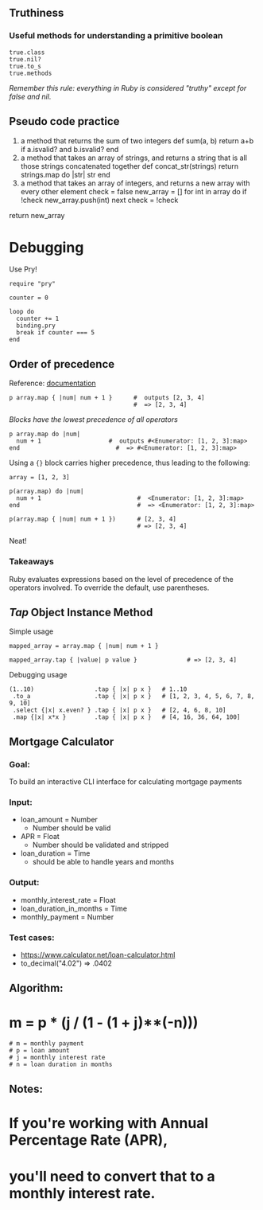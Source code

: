 ## Truthiness

### Useful methods for understanding a primitive boolean
```
true.class
true.nil?
true.to_s
true.methods
```
*Remember this rule: everything in Ruby is considered "truthy" except for false and nil.*

## Pseudo code practice
1. a method that returns the sum of two integers
def sum(a, b)
return a+b if a.isvalid? and b.isvalid?
end
2. a method that takes an array of strings, and returns a string that is all those strings concatenated together
def concat_str(strings)
return strings.map do |str| str
end
3. a method that takes an array of integers, and returns a new array with every other element
check = false
new_array = []
for int in array do
  if !check
    new_array.push(int)
    next
  check = !check

return new_array

# Debugging
Use Pry!
```
require "pry"

counter = 0

loop do
  counter += 1
  binding.pry
  break if counter === 5
end
```

## Order of precedence
Reference: [documentation]('https://ruby-doc.org/core-2.6.3/doc/syntax/precedence_rdoc.html')
```
p array.map { |num| num + 1 }      #  outputs [2, 3, 4]
                                   #  => [2, 3, 4]
```

*Blocks have the lowest precedence of all operators*
```
p array.map do |num|
  num + 1                   #  outputs #<Enumerator: [1, 2, 3]:map>
end                           #  => #<Enumerator: [1, 2, 3]:map>
```
Using a `{}` block carries higher precedence, thus leading to the following:
```
array = [1, 2, 3]

p(array.map) do |num|
  num + 1                           #  <Enumerator: [1, 2, 3]:map>
end                                 #  => <Enumerator: [1, 2, 3]:map>

p(array.map { |num| num + 1 })      # [2, 3, 4]
                                    # => [2, 3, 4]
```
Neat!

### Takeaways
Ruby evaluates expressions based on the level of precedence of the operators involved.
To override the default, use parentheses.

## *Tap* Object Instance Method
Simple usage
```
mapped_array = array.map { |num| num + 1 }

mapped_array.tap { |value| p value }              # => [2, 3, 4]
```
Debugging usage
```
(1..10)                 .tap { |x| p x }   # 1..10
 .to_a                  .tap { |x| p x }   # [1, 2, 3, 4, 5, 6, 7, 8, 9, 10]
 .select {|x| x.even? } .tap { |x| p x }   # [2, 4, 6, 8, 10]
 .map {|x| x*x }        .tap { |x| p x }   # [4, 16, 36, 64, 100]
```

## Mortgage Calculator
### Goal:
To build an interactive CLI interface for calculating mortgage payments
### Input:
  - loan_amount   = Number
    - Number should be valid
  - APR           = Float
    - Number should be validated  and stripped
  - loan_duration = Time
    - should be able to handle years and months
### Output:
  - monthly_interest_rate   = Float
  - loan_duration_in_months = Time
  - monthly_payment         = Number

### Test cases:
  - https://www.calculator.net/loan-calculator.html
  - to_decimal("4.02") => .0402

## Algorithm:
  # m = p * (j / (1 - (1 + j)**(-n)))
    # m = monthly payment
    # p = loan amount
    # j = monthly interest rate
    # n = loan duration in months
## Notes:
# If you're working with Annual Percentage Rate (APR),
# you'll need to convert that to a monthly interest rate.

